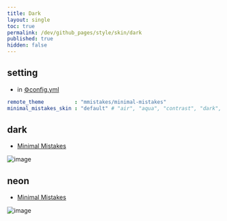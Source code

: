 ```yaml
---
title: Dark
layout: single
toc: true
permalink: /dev/github_pages/style/skin/dark
published: true
hidden: false
---
```


<head>
  <base target="_blank">
</head>



## setting

- in [⚙️config.yml](/dev/github_pages/start/setting/config_yml)

```yml
remote_theme          : "mmistakes/minimal-mistakes"
minimal_mistakes_skin : "default" # "air", "aqua", "contrast", "dark", "dirt", "neon", "mint", "plum", "sunrise"
```



## dark

- [Minimal Mistakes](https://mmistakes.github.io/minimal-mistakes/docs/configuration/#dark-skin-dark)

![image](https://user-images.githubusercontent.com/92285528/143727688-90b5a8c5-60e0-4376-ba3d-ab0a60d475be.png)


## neon

- [Minimal Mistakes](https://mmistakes.github.io/minimal-mistakes/docs/configuration/#neon-skin-neon)

![image](https://user-images.githubusercontent.com/92285528/143727474-9e0c369a-c587-41ef-8906-79bd31df095a.png)
